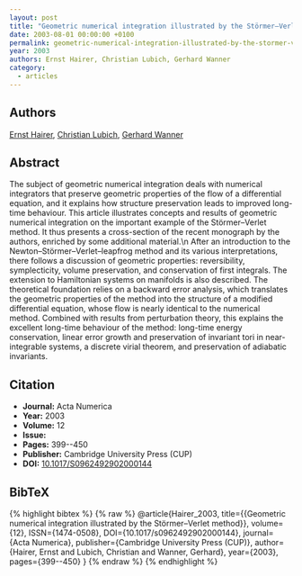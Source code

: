 ```yaml
---
layout: post
title: "Geometric numerical integration illustrated by the Störmer–Verlet method"
date: 2003-08-01 00:00:00 +0100
permalink: geometric-numerical-integration-illustrated-by-the-stormer-verlet-method
year: 2003
authors: Ernst Hairer, Christian Lubich, Gerhard Wanner
category:
  - articles
---
```

 
## Authors
[Ernst Hairer](authors/ernst_hairer), [Christian Lubich](authors/christian_lubich), [Gerhard Wanner](authors/gerhard_wanner)
 
## Abstract
The subject of geometric numerical integration deals with numerical integrators that preserve geometric properties of the flow of a differential equation, and it explains how structure preservation leads to improved long-time behaviour. This article illustrates concepts and results of geometric numerical integration on the important example of the Störmer–Verlet method. It thus presents a cross-section of the recent monograph by the authors, enriched by some additional material.\n After an introduction to the Newton–Störmer–Verlet–leapfrog method and its various interpretations, there follows a discussion of geometric properties: reversibility, symplecticity, volume preservation, and conservation of first integrals. The extension to Hamiltonian systems on manifolds is also described. The theoretical foundation relies on a backward error analysis, which translates the geometric properties of the method into the structure of a modified differential equation, whose flow is nearly identical to the numerical method. Combined with results from perturbation theory, this explains the excellent long-time behaviour of the method: long-time energy conservation, linear error growth and preservation of invariant tori in near-integrable systems, a discrete virial theorem, and preservation of adiabatic invariants.
 
## Citation
- **Journal:** Acta Numerica
- **Year:** 2003
- **Volume:** 12
- **Issue:** 
- **Pages:** 399--450
- **Publisher:** Cambridge University Press (CUP)
- **DOI:** [10.1017/S0962492902000144](https://doi.org/10.1017/S0962492902000144)
 
## BibTeX
{% highlight bibtex %}
{% raw %}
@article{Hairer_2003,
  title={{Geometric numerical integration illustrated by the Störmer–Verlet method}},
  volume={12},
  ISSN={1474-0508},
  DOI={10.1017/s0962492902000144},
  journal={Acta Numerica},
  publisher={Cambridge University Press (CUP)},
  author={Hairer, Ernst and Lubich, Christian and Wanner, Gerhard},
  year={2003},
  pages={399--450}
}
{% endraw %}
{% endhighlight %}
 
